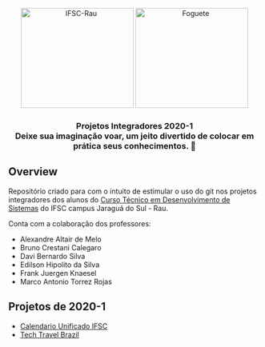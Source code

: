 <p align="center">
    <img src="https://github.com/ifsc-rau/IFSC-Rau-Fantastic-Four_2020-1/blob/master/images/ifsc-rau.png" height="200" width="225" alt="IFSC-Rau" />
    <img src="https://github.com/ifsc-rau/IFSC-Rau-Fantastic-Four_2020-1/blob/master/images/foguete.png" height="200" width="225" alt="Foguete" />
</p>

<h3 align="center">
    Projetos Integradores 2020-1 
    <br />
    Deixe sua imaginação voar, um jeito divertido de colocar em prática seus conhecimentos. 🚀
</h3>

## Overview

Repositório criado para com o intuito de estimular o uso do git nos projetos integradores dos alunos do [Curso Técnico em Desenvolvimento de Sistemas](https://www.ifsc.edu.br/curso-aberto/-/asset_publisher/nvqSsFwoxoh1/content/id/655212?p_r_p_564233524_categoryId=655186) do IFSC campus Jaraguá do Sul - Rau.

Conta com a colaboração dos professores:

- Alexandre Altair de Melo
- Bruno Crestani Calegaro
- Davi Bernardo Silva
- Edilson Hipolito da Silva
- Frank Juergen Knaesel
- Marco Antonio Torrez Rojas

## Projetos de 2020-1
- [Calendario Unificado IFSC](https://github.com/ifsc-rau/2019-1/tree/master/Calendario%20Unificado%20IFSC)
- [Tech Travel Brazil](https://github.com/ifsc-rau/2019-1/tree/master/Tech%20Travel%20Brazil)